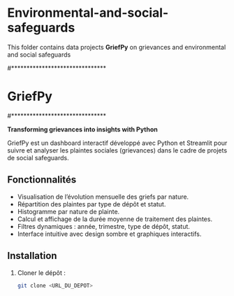 # Environmental-and-social-safeguards
This folder contains data projects **GriefPy** on grievances and environmental and social safeguards

#*******************************
# GriefPy
#*******************************

**Transforming grievances into insights with Python**

GriefPy est un dashboard interactif développé avec Python et Streamlit pour suivre et analyser les plaintes sociales (grievances) dans le cadre de projets de social safeguards.

## Fonctionnalités
- Visualisation de l’évolution mensuelle des griefs par nature.
- Répartition des plaintes par type de dépôt et statut.
- Histogramme par nature de plainte.
- Calcul et affichage de la durée moyenne de traitement des plaintes.
- Filtres dynamiques : année, trimestre, type de dépôt, statut.
- Interface intuitive avec design sombre et graphiques interactifs.

## Installation
1. Cloner le dépôt :
   ```bash
   git clone <URL_DU_DEPOT>
